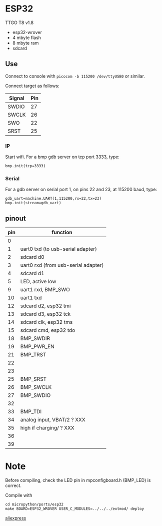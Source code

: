 # ESP32

TTGO T8 v1.8 

-   esp32-wrover
-   4 mbyte flash
-   8 mbyte ram
-   sdcard 

## Use

Connect to console with `picocom -b 115200 /dev/ttyUSB0` or similar. 

Connect target as follows:

| Signal | Pin |
| ------ | --- |
| SWDIO  | 27  |
| SWCLK  | 26  |
| SWO    | 22  |
| SRST   | 25  |

### IP

Start wifi. For a bmp gdb server on tcp port 3333, type:

    bmp.init(tcp=3333)

### Serial

For a gdb server on serial port 1, on pins 22 and 23, at 115200 baud, type: 

    gdb_uart=machine.UART(1,115200,rx=22,tx=23)
    bmp.init(stream=gdb_uart)

## pinout

| pin | function                            |
| --- | ----------------------------------- |
| 0   |                                     |
| 1   | uart0 txd (to usb-serial adapter)   |
| 2   | sdcard d0                           |
| 3   | uart0 rxd (from usb-serial adapter) |
| 4   | sdcard d1                           |
| 5   | LED, active low                     |
| 9   | uart1 rxd, BMP_SWO                  |
| 10  | uart1 txd                           |
| 12  | sdcard d2, esp32 tmi                |
| 13  | sdcard d3, esp32 tck                |
| 14  | sdcard clk, esp32 tms               |
| 15  | sdcard cmd, esp32 tdo               |
| 18  | BMP_SWDIR                           |
| 19  | BMP_PWR_EN                          |
| 21  | BMP_TRST                            |
| 22  |                                     |
| 23  |                                     |
| 25  | BMP_SRST                            |
| 26  | BMP_SWCLK                           |
| 27  | BMP_SWDIO                           |
| 32  |                                     |
| 33  | BMP_TDI                             |
| 34  | analog input, VBAT/2 ? XXX          |
| 35  | high if charging/ ? XXX             |
| 36  |                                     |
| 39  |                                     |

# Note

Before compiling, check the LED pin in mpconfigboard.h (BMP_LED) is correct.

Compile with 

    cd micropython/ports/esp32
    make BOARD=ESP32_WROVER USER_C_MODULES=../../../extmod/ deploy

[aliexpress](https://www.aliexpress.com/item/4001049714726.html)
